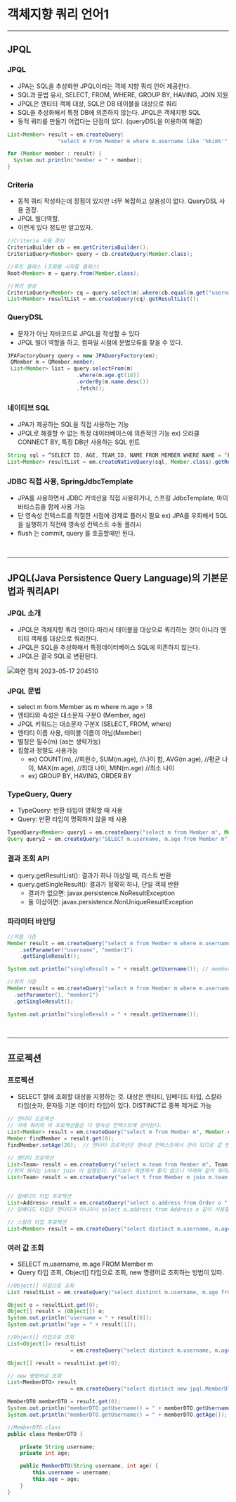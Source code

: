 # 객체지향 쿼리 언어1

___
## JPQL

### JPQL 
- JPA는 SQL을 추상화한 JPQL이라는 객체 지향 쿼리 언어 제공한다.
- SQL과 문법 유사, SELECT, FROM, WHERE, GROUP BY, HAVING, JOIN 지원
- JPQL은 엔티티 객체 대상, SQL은 DB 테이블을 대상으로 쿼리
- SQL을 추상화해서 특정 DB에 의존하지 않는다. JPQL은 객체지향 SQL
- 동적 쿼리를 만들기 어렵다는 단점이 있다. (queryDSL을 이용하여 해결)

```java
List<Member> result = em.createQuery(
                "select m From Member m where m.username like '%kim%'", Member.class).getResultList();

for (Member member : result) {
  System.out.println("member = " + member);
}
```

### Criteria

- 동적 쿼리 작성하는데 장점이 있지만 너무 복잡하고 실용성이 없다. QueryDSL 사용 권장.
- JPQL 빌더역할. 
- 이런게 있다 정도만 알고있자.
 
```java
//Criteria 사용 준비
CriteriaBuilder cb = em.getCriteriaBuilder();
CriteriaQuery<Member> query = cb.createQuery(Member.class);

//루트 클래스 (조회를 시작할 클래스)
Root<Member> m = query.from(Member.class);

//쿼리 생성
CriteriaQuery<Member> cq = query.select(m).where(cb.equal(m.get("username"), "kim"));
List<Member> resultList = em.createQuery(cq).getResultList();
```

### QueryDSL

- 문자가 아닌 자바코드로 JPQL을 작성할 수 있다
- JPQL 빌더 역할을 하고, 컴파일 시점에 문법오류를 찾을 수 있다.

```java
JPAFactoryQuery query = new JPAQueryFactory(em);
 QMember m = QMember.member;
 List<Member> list = query.selectFrom(m)
                      .where(m.age.gt(18))
                      .orderBy(m.name.desc())
                      .fetch();
```

### 네이티브 SQL

- JPA가 제공하는 SQL을 직접 사용하는 기능
- JPQL로 해결할 수 없는 특정 데이터베이스에 의존적인 기능 ex) 오라클 CONNECT BY, 특정 DB만 사용하는 SQL 힌트

```java
String sql = “SELECT ID, AGE, TEAM_ID, NAME FROM MEMBER WHERE NAME = ‘kim’";
List<Member> resultList = em.createNativeQuery(sql, Member.class).getResultList();
```

### JDBC 직접 사용, SpringJdbcTemplate
- JPA를 사용하면서 JDBC 커넥션을 직접 사용하거나, 스프링 JdbcTemplate, 마이바티스등을 함께 사용 가능
- 단 영속성 컨텍스트를 적절한 시점에 강제로 플러시 필요 ex) JPA를 우회해서 SQL을 실행하기 직전에 영속성 컨텍스트 수동 플러시
- flush 는 commit, query 를 호출할때만 된다.

<br>

___
## JPQL(Java Persistence Query Language)의 기본문법과 쿼리API

### JPQL 소개
- JPQL은 객체지향 쿼리 언어다.따라서 테이블을 대상으로 쿼리하는 것이 아니라 엔티티 객체를 대상으로 쿼리한다.
- JPQL은 SQL을 추상화해서 특정데이터베이스 SQL에 의존하지 않는다.
- JPQL은 결국 SQL로 변환된다.

![화면 캡처 2023-05-17 204510](https://github.com/xognstl/JPA1/assets/48784785/d06c2943-1493-4189-8589-ede6bb282fd4)

### JPQL 문법
- select m from Member as m where m.age > 18
- 엔티티와 속성은 대소문자 구분O (Member, age)
- JPQL 키워드는 대소문자 구분X (SELECT, FROM, where)
- 엔티티 이름 사용, 테이블 이름이 아님(Member)
- 별칭은 필수(m) (as는 생략가능)
- 집합과 정렬도 사용가능 
  - ex) COUNT(m), //회원수, SUM(m.age), //나이 합, AVG(m.age), //평균 나이, MAX(m.age), //최대 나이, MIN(m.age) //최소 나이
  - ex) GROUP BY, HAVING, ORDER BY
  
### TypeQuery, Query 
- TypeQuery: 반환 타입이 명확할 때 사용
- Query: 반환 타입이 명확하지 않을 때 사용

```java
TypedQuery<Member> query1 = em.createQuery("select m from Member m", Member.class);
Query query2 = em.createQuery("SELECT m.username, m.age from Member m");
```

### 결과 조회 API

- query.getResultList(): 결과가 하나 이상일 때, 리스트 반환
- query.getSingleResult(): 결과가 정확히 하나, 단일 객체 반환
  - 결과가 없으면: javax.persistence.NoResultException
  - 둘 이상이면: javax.persistence.NonUniqueResultException

### 파라미터 바인딩

```java
//이름 기준
Member result = em.createQuery("select m from Member m where m.username = :username", Member.class)
    .setParameter("username", "member1")
    .getSingleResult();

System.out.println("singleResult = " + result.getUsername()); // member1

//위치 기준
Member result = em.createQuery("select m from Member m where m.username = ?1", Member.class)
  .setParameter(1, "member1")
  .getSingleResult();

System.out.println("singleResult = " + result.getUsername());
```

<br>

___
## 프로젝션

### 프로젝션
- SELECT 절에 조회할 대상을 지정하는 것. 대상은 엔티티, 임베디드 타입, 스칼라 타입(숫자, 문자등 기본 데이터 타입)이 있다. DISTINCT로 중복 제거로 가능
 
```java
// 엔티티 프로젝션
// 아래 쿼리의 의 프로젝션들은 다 영속성 컨텍스트에 관리된다.
List<Member> result = em.createQuery("select m from Member m", Member.class).getResultList(); 
Member findMember = result.get(0);
findMember.setAge(20);  // 엔티티 프로젝션은 영속성 컨텍스트에서 관리 되므로 값 변경 가능.

// 엔티티 프로젝션
List<Team> result = em.createQuery("select m.team from Member m", Team.class).getResultList();
//위의 쿼리는 inner join 이 실행된다. 유지보수 측면에서 좋지 않으니 아래와 같이 쿼리를 짠다.
List<Team> result = em.createQuery("select t from Member m join m.team t", Team.class).getResultList();


// 임베디드 타입 프로젝션
List<Address> result = em.createQuery("select o.address from Order o ", Address.class).getResultList();
// 임베디드 타입은 엔티티가 아니라서 select o.address from Address o 같이 사용할 수 없다.

// 스칼라 타입 프로젝션
List<Member> result = em.createQuery("select distinct m.username, m.age from Member m ").getResultList();
```

### 여러 값 조회
- SELECT m.username, m.age FROM Member m
- Query 타입 조회, Object[] 타입으로 조회, new 명령어로 조회하는 방법이 있따.
```java
//Object[] 타입으로 조회
List resultList = em.createQuery("select distinct m.username, m.age from Member m ").getResultList();

Object o = resultList.get(0);
Object[] result = (Object[]) o;
System.out.println("username = " + result[0]);
System.out.println("age = " + result[1]);

//Object[] 타입으로 조회
List<Object[]> resultList 
                    = em.createQuery("select distinct m.username, m.age from Member m ").getResultList();

Object[] result = resultList.get(0);

// new 명령어로 조회
List<MemberDTO> result
                    = em.createQuery("select distinct new jpql.MemberDTO(m.username, m.age) from Member m ", MemberDTO.class).getResultList();

MemberDTO memberDTO = result.get(0);
System.out.println("memberDTO.getUsername() = " + memberDTO.getUsername());
System.out.println("memberDTO.getUsername() = " + memberDTO.getAge());

//MemberDTO.class
public class MemberDTO {

    private String username;
    private int age;

    public MemberDTO(String username, int age) {
        this.username = username;
        this.age = age;
    }
}    
  ```
